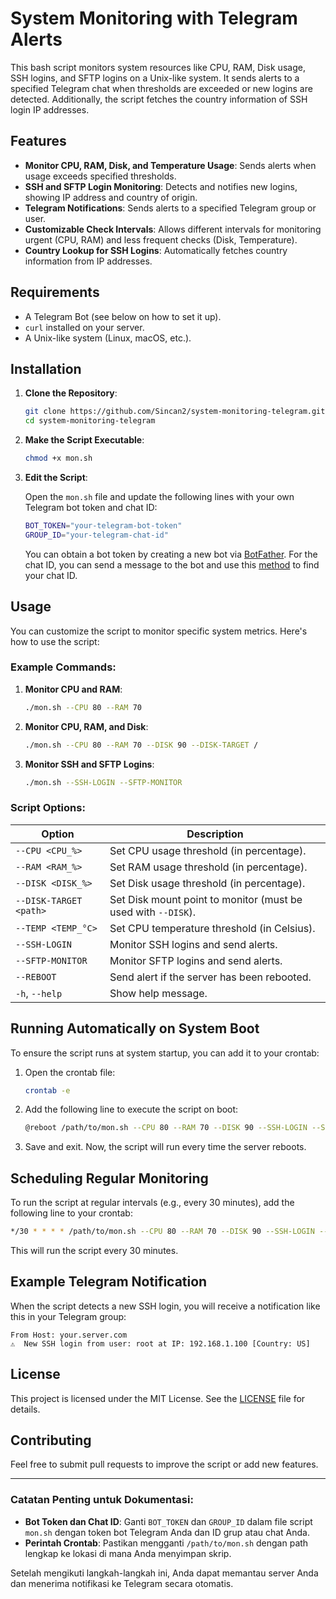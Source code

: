 # System Monitoring with Telegram Alerts

This bash script monitors system resources like CPU, RAM, Disk usage, SSH logins, and SFTP logins on a Unix-like system. It sends alerts to a specified Telegram chat when thresholds are exceeded or new logins are detected. Additionally, the script fetches the country information of SSH login IP addresses.

## Features

- **Monitor CPU, RAM, Disk, and Temperature Usage**: Sends alerts when usage exceeds specified thresholds.
- **SSH and SFTP Login Monitoring**: Detects and notifies new logins, showing IP address and country of origin.
- **Telegram Notifications**: Sends alerts to a specified Telegram group or user.
- **Customizable Check Intervals**: Allows different intervals for monitoring urgent (CPU, RAM) and less frequent checks (Disk, Temperature).
- **Country Lookup for SSH Logins**: Automatically fetches country information from IP addresses.

## Requirements

- A Telegram Bot (see below on how to set it up).
- `curl` installed on your server.
- A Unix-like system (Linux, macOS, etc.).

## Installation

1. **Clone the Repository**:

   ```bash
   git clone https://github.com/Sincan2/system-monitoring-telegram.git
   cd system-monitoring-telegram
   ```

2. **Make the Script Executable**:

   ```bash
   chmod +x mon.sh
   ```

3. **Edit the Script**:

   Open the `mon.sh` file and update the following lines with your own Telegram bot token and chat ID:

   ```bash
   BOT_TOKEN="your-telegram-bot-token"
   GROUP_ID="your-telegram-chat-id"
   ```

   You can obtain a bot token by creating a new bot via [BotFather](https://core.telegram.org/bots#botfather). For the chat ID, you can send a message to the bot and use this [method](https://stackoverflow.com/questions/32423837/telegram-bot-how-to-get-a-group-chat-id) to find your chat ID.

## Usage

You can customize the script to monitor specific system metrics. Here's how to use the script:

### Example Commands:

1. **Monitor CPU and RAM**:
   ```bash
   ./mon.sh --CPU 80 --RAM 70
   ```

2. **Monitor CPU, RAM, and Disk**:
   ```bash
   ./mon.sh --CPU 80 --RAM 70 --DISK 90 --DISK-TARGET /
   ```

3. **Monitor SSH and SFTP Logins**:
   ```bash
   ./mon.sh --SSH-LOGIN --SFTP-MONITOR
   ```

### Script Options:

| Option              | Description |
|---------------------|-------------|
| `--CPU <CPU_%>`     | Set CPU usage threshold (in percentage). |
| `--RAM <RAM_%>`     | Set RAM usage threshold (in percentage). |
| `--DISK <DISK_%>`   | Set Disk usage threshold (in percentage). |
| `--DISK-TARGET <path>` | Set Disk mount point to monitor (must be used with `--DISK`). |
| `--TEMP <TEMP_°C>`  | Set CPU temperature threshold (in Celsius). |
| `--SSH-LOGIN`       | Monitor SSH logins and send alerts. |
| `--SFTP-MONITOR`    | Monitor SFTP logins and send alerts. |
| `--REBOOT`          | Send alert if the server has been rebooted. |
| `-h`, `--help`      | Show help message. |

## Running Automatically on System Boot

To ensure the script runs at system startup, you can add it to your crontab:

1. Open the crontab file:

   ```bash
   crontab -e
   ```

2. Add the following line to execute the script on boot:

   ```bash
   @reboot /path/to/mon.sh --CPU 80 --RAM 70 --DISK 90 --SSH-LOGIN --SFTP-MONITOR
   ```

3. Save and exit. Now, the script will run every time the server reboots.

## Scheduling Regular Monitoring

To run the script at regular intervals (e.g., every 30 minutes), add the following line to your crontab:

```bash
*/30 * * * * /path/to/mon.sh --CPU 80 --RAM 70 --DISK 90 --SSH-LOGIN --SFTP-MONITOR
```

This will run the script every 30 minutes.

## Example Telegram Notification

When the script detects a new SSH login, you will receive a notification like this in your Telegram group:

```
From Host: your.server.com
⚠️  New SSH login from user: root at IP: 192.168.1.100 [Country: US]
```

## License

This project is licensed under the MIT License. See the [LICENSE](LICENSE) file for details.

## Contributing

Feel free to submit pull requests to improve the script or add new features.

---

### Catatan Penting untuk Dokumentasi:

- **Bot Token dan Chat ID**: Ganti `BOT_TOKEN` dan `GROUP_ID` dalam file script `mon.sh` dengan token bot Telegram Anda dan ID grup atau chat Anda.
- **Perintah Crontab**: Pastikan mengganti `/path/to/mon.sh` dengan path lengkap ke lokasi di mana Anda menyimpan skrip.

Setelah mengikuti langkah-langkah ini, Anda dapat memantau server Anda dan menerima notifikasi ke Telegram secara otomatis.

